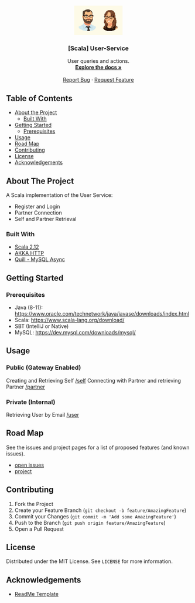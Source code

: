 <!-- PROJECT LOGO -->
<br />
<p align="center">
    <img src="./image/logo.jpg" alt="Logo" width="auto" height="80">

  <h3 align="center">[Scala] User-Service</h3>

  <p align="center">
    User queries and actions.
    <br />
    <a href="https://github.com/othneildrew/Best-README-Template"><strong>Explore the docs »</strong></a>
    <br />
    <br />
    <a href="https://github.com/two-app/user-service/issues">Report Bug</a>
    ·
    <a href="https://github.com/two-app/user-service/issues">Request Feature</a>
  </p>
</p>

<!-- TABLE OF CONTENTS -->
## Table of Contents

* [About the Project](#about-the-project)
  * [Built With](#built-with)
* [Getting Started](#getting-started)
  * [Prerequisites](#prerequisites)
* [Usage](#usage)
* [Road Map](#road-map)
* [Contributing](#contributing)
* [License](#license)
* [Acknowledgements](#acknowledgements)


## About The Project
A Scala implementation of the User Service:
* Register and Login
* Partner Connection
* Self and Partner Retrieval

### Built With
* [Scala 2.12](https://www.scala-lang.org/)
* [AKKA HTTP](https://doc.akka.io/docs/akka-http/)
* [Quill - MySQL Async](https://github.com/getquill/quill)


## Getting Started
### Prerequisites
* Java (8-11): https://www.oracle.com/technetwork/java/javase/downloads/index.html
* Scala: https://www.scala-lang.org/download/
* SBT (IntelliJ or Native)
* MySQL: https://dev.mysql.com/downloads/mysql/

## Usage
### Public (Gateway Enabled)
Creating and Retrieving Self [/self](src/main/scala/user/SelfRoute.md)
Connecting with Partner and retrieving Partner [/partner](src/main/scala/partner/PartnerRoute.scala)

### Private (Internal)
Retrieving User by Email [/user](src/main/scala/user/UserRoute.md)

## Road Map
See the issues and project pages for a list of proposed features (and known issues).
* [open issues](https://github.com/two-app/user-service/issues)
* [project](https://github.com/orgs/two-app/projects/16)

## Contributing
1. Fork the Project
2. Create your Feature Branch (`git checkout -b feature/AmazingFeature`)
3. Commit your Changes (`git commit -m 'Add some AmazingFeature'`)
4. Push to the Branch (`git push origin feature/AmazingFeature`)
5. Open a Pull Request

## License
Distributed under the MIT License. See `LICENSE` for more information.


<!-- ACKNOWLEDGEMENTS -->
## Acknowledgements
* [ReadMe Template](https://linkedin.com/in/othneildrew)